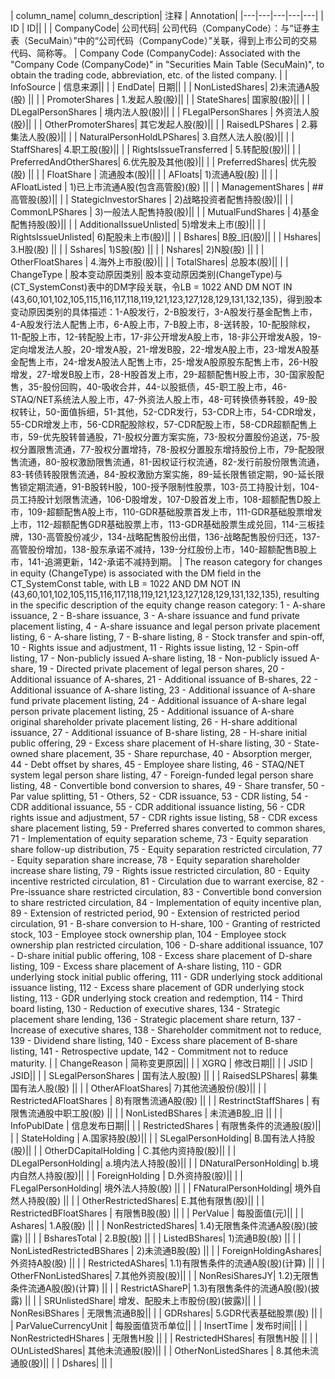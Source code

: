 | column_name| column_description| 注释 | Annotation|
|---|---|---|---|---|
| ID | ID|| |
| CompanyCode| 公司代码| 公司代码（CompanyCode）：与“证券主表（SecuMain）”中的“公司代码（CompanyCode）”关联，得到上市公司的交易代码、简称等。 | Company Code (CompanyCode): Associated with the "Company Code (CompanyCode)" in "Securities Main Table (SecuMain)", to obtain the trading code, abbreviation, etc. of the listed company. |
| InfoSource | 信息来源|| |
| EndDate| 日期|| |
| NonListedShares| 2)未流通A股(股) || |
| PromoterShares | 1.发起人股(股)|| |
| StateShares| 国家股(股)|| |
| DLegalPersonShares | 境内法人股(股)|| |
| FLegalPersonShares | 外资法人股(股)|| |
| OtherPromoterShares| 其它发起人股(股)|| |
| RaisedLPShares | 2.募集法人股(股)|| |
| NaturalPersonHoldLPShares| 3.自然人法人股(股)|| |
| StaffShares| 4.职工股(股)|| |
| RightsIssueTransferred | 5.转配股(股)|| |
| PreferredAndOtherShares| 6.优先股及其他(股)|| |
| PreferredShares| 优先股(股) || |
| FloatShare | 流通股本(股)|| |
| AFloats| 1)流通A股(股) || |
| AFloatListed | 1)已上市流通A股(包含高管股)(股) || |
| ManagementShares | ##高管股(股)|| |
| StategicInvestorShares | 2)战略投资者配售持股(股)|| |
| CommonLPShares | 3)一般法人配售持股(股)|| |
| MutualFundShares | 4)基金配售持股(股)|| |
| AdditionalIssueUnlisted| 5)增发未上市(股)|| |
| RightsIssueUnlisted| 6)配股未上市(股)|| |
| Bshares| B股_旧(股)|| |
| Hshares| 3.H股(股) || |
| Sshares| 1)S股(股) || |
| Nshares| 2)N股(股) || |
| OtherFloatShares | 4.海外上市股(股)|| |
| TotalShares| 总股本(股)|| |
| ChangeType | 股本变动原因类别| 股本变动原因类别(ChangeType)与(CT_SystemConst)表中的DM字段关联，令LB = 1022 AND DM NOT IN (43,60,101,102,105,115,116,117,118,119,121,123,127,128,129,131,132,135)，得到股本变动原因类别的具体描述：1-A股发行，2-B股发行，3-A股发行基金配售上市，4-A股发行法人配售上市，6-A股上市，7-B股上市，8-送转股，10-配股除权，11-配股上市，12-转配股上市，17-非公开增发A股上市，18-非公开增发A股，19-定向增发法人股，20-增发A股，21-增发B股，22-增发A股上市，23-增发A股基金配售上市，24-增发A股法人配售上市，25-增发A股原股东配售上市，26-H股增发，27-增发B股上市，28-H股首发上市，29-超额配售H股上市，30-国家股配售，35-股份回购，40-吸收合并，44-以股抵债，45-职工股上市，46-STAQ/NET系统法人股上市，47-外资法人股上市，48-可转换债券转股，49-股权转让，50-面值拆细，51-其他，52-CDR发行，53-CDR上市，54-CDR增发，55-CDR增发上市，56-CDR配股除权，57-CDR配股上市，58-CDR超额配售上市，59-优先股转普通股，71-股权分置方案实施，73-股权分置股份追送，75-股权分置限售流通，77-股权分置增持，78-股权分置股东增持股份上市，79-配股限售流通，80-股权激励限售流通，81-因权证行权流通，82-发行前股份限售流通，83-转债转股限售流通，84-股权激励方案实施，89-延长限售锁定期，90-延长限售锁定期流通，91-B股转H股，100-授予限制性股票，103-员工持股计划，104-员工持股计划限售流通，106-D股增发，107-D股首发上市，108-超额配售D股上市，109-超额配售A股上市，110-GDR基础股票首发上市，111-GDR基础股票增发上市，112-超额配售GDR基础股票上市，113-GDR基础股票生成兑回，114-三板挂牌，130-高管股份减少，134-战略配售股份出借，136-战略配售股份归还，137-高管股份增加，138-股东承诺不减持，139-分红股份上市，140-超额配售B股上市，141-追溯更新，142-承诺不减持到期。 | The reason category for changes in equity (ChangeType) is associated with the DM field in the CT_SystemConst table, with LB = 1022 AND DM NOT IN (43,60,101,102,105,115,116,117,118,119,121,123,127,128,129,131,132,135), resulting in the specific description of the equity change reason category: 1 - A-share issuance, 2 - B-share issuance, 3 - A-share issuance and fund private placement listing, 4 - A-share issuance and legal person private placement listing, 6 - A-share listing, 7 - B-share listing, 8 - Stock transfer and spin-off, 10 - Rights issue and adjustment, 11 - Rights issue listing, 12 - Spin-off listing, 17 - Non-publicly issued A-share listing, 18 - Non-publicly issued A-share, 19 - Directed private placement of legal person shares, 20 - Additional issuance of A-shares, 21 - Additional issuance of B-shares, 22 - Additional issuance of A-share listing, 23 - Additional issuance of A-share fund private placement listing, 24 - Additional issuance of A-share legal person private placement listing, 25 - Additional issuance of A-share original shareholder private placement listing, 26 - H-share additional issuance, 27 - Additional issuance of B-share listing, 28 - H-share initial public offering, 29 - Excess share placement of H-share listing, 30 - State-owned share placement, 35 - Share repurchase, 40 - Absorption merger, 44 - Debt offset by shares, 45 - Employee share listing, 46 - STAQ/NET system legal person share listing, 47 - Foreign-funded legal person share listing, 48 - Convertible bond conversion to shares, 49 - Share transfer, 50 - Par value splitting, 51 - Others, 52 - CDR issuance, 53 - CDR listing, 54 - CDR additional issuance, 55 - CDR additional issuance listing, 56 - CDR rights issue and adjustment, 57 - CDR rights issue listing, 58 - CDR excess share placement listing, 59 - Preferred shares converted to common shares, 71 - Implementation of equity separation scheme, 73 - Equity separation share follow-up distribution, 75 - Equity separation restricted circulation, 77 - Equity separation share increase, 78 - Equity separation shareholder increase share listing, 79 - Rights issue restricted circulation, 80 - Equity incentive restricted circulation, 81 - Circulation due to warrant exercise, 82 - Pre-issuance share restricted circulation, 83 - Convertible bond conversion to share restricted circulation, 84 - Implementation of equity incentive plan, 89 - Extension of restricted period, 90 - Extension of restricted period circulation, 91 - B-share conversion to H-share, 100 - Granting of restricted stock, 103 - Employee stock ownership plan, 104 - Employee stock ownership plan restricted circulation, 106 - D-share additional issuance, 107 - D-share initial public offering, 108 - Excess share placement of D-share listing, 109 - Excess share placement of A-share listing, 110 - GDR underlying stock initial public offering, 111 - GDR underlying stock additional issuance listing, 112 - Excess share placement of GDR underlying stock listing, 113 - GDR underlying stock creation and redemption, 114 - Third board listing, 130 - Reduction of executive shares, 134 - Strategic placement share lending, 136 - Strategic placement share return, 137 - Increase of executive shares, 138 - Shareholder commitment not to reduce, 139 - Dividend share listing, 140 - Excess share placement of B-share listing, 141 - Retrospective update, 142 - Commitment not to reduce maturity. |
| ChangeReason | 简称变更原因|| |
| XGRQ | 修改日期|| |
| JSID | JSID|| |
| SLegalPersonShares | 国有法人股(股) || |
| RaisedSLPShares| 募集国有法人股(股) || |
| OtherAFloatShares| 7)其他流通股份(股)|| |
| RestrictedAFloatShares | 8)有限售流通A股(股) || |
| RestrinctStaffShares | 有限售流通股中职工股(股) || |
| NonListedBShares | 未流通B股_旧 || |
| InfoPublDate | 信息发布日期|| |
| RestrictedShares | 有限售条件的流通股(股)|| |
| StateHolding | A.国家持股(股)|| |
| SLegalPersonHolding| B.国有法人持股(股)|| |
| OtherDCapitalHolding | C.其他内资持股(股)|| |
| DLegalPersonHolding| a.境内法人持股(股)|| |
| DNaturalPersonHolding| b.境内自然人持股(股)|| |
| ForeignHolding | D.外资持股(股)|| |
| FLegalPersonHolding| 境外法人持股(股) || |
| FNaturalPersonHolding| 境外自然人持股(股) || |
| OtherRestrictedShares| E.其他有限售(股)|| |
| RestrictedBFloatShares | 有限售B股(股) || |
| PerValue | 每股面值(元)|| |
| Ashares| 1.A股(股) || |
| NonRestrictedShares| 1.4)无限售条件流通A股(股)(披露) || |
| BsharesTotal | 2.B股(股) || |
| ListedBShares| 1)流通B股(股) || |
| NonListedRestrictedBShares | 2)未流通B股(股) || |
| ForeignHoldingAshares| 外资持A股(股) || |
| RestrictedAShares| 1.1)有限售条件的流通A股(股)(计算) || |
| OtherFNonListedShares| 7.其他外资股(股)|| |
| NonResiSharesJY| 1.2)无限售条件流通A股(股)(计算) || |
| RestrictAShareP| 1.3)有限售条件的流通A股(股)(披露) || |
| SRUnlistedShare| 增发、配股未上市股份(股)(披露)|| |
| NonResiBShares | 无限售流通B股|| |
| GDRshares| 5.GDR代表基础股票(股) || |
| ParValueCurrencyUnit | 每股面值货币单位|| |
| InsertTime | 发布时间|| |
| NonRestrictedHShares | 无限售H股 || |
| RestrictedHShares| 有限售H股 || |
| OUnListedShares| 其他未流通股(股)|| |
| OtherNonListedShares | 8.其他未流通股(股)|| |
| Dshares| || |